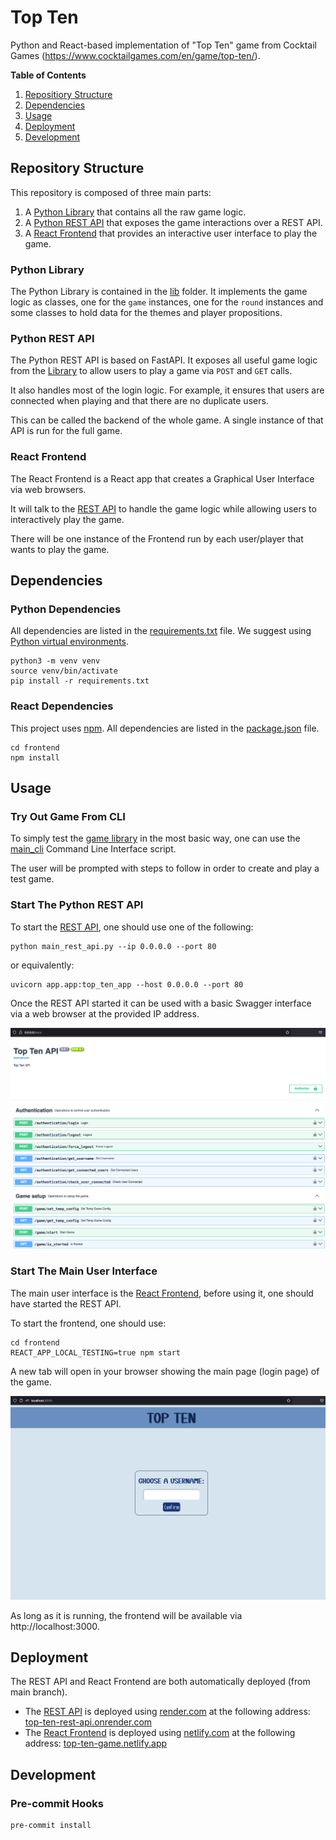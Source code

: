 # Top Ten

Python and React-based implementation of "Top Ten" game from Cocktail Games (https://www.cocktailgames.com/en/game/top-ten/).

**Table of Contents**

1. [Repositiory Structure](#repository-structure)
1. [Dependencies](#dependencies)
1. [Usage](#usage)
1. [Deployment](#deployment)
1. [Development](#development)

## Repository Structure

This repository is composed of three main parts:

1. A [Python Library](#python-library) that contains all the raw game logic.
1. A [Python REST API](#python-rest-api) that exposes the game interactions over a REST API.
1. A [React Frontend](#react-frontend) that provides an interactive user interface to play the game.

### Python Library

The Python Library is contained in the [lib](lib) folder. It implements the game logic as classes, one for the `game` instances, one for the `round` instances and some classes to hold data for the themes and player propositions.

### Python REST API

The Python REST API is based on FastAPI. It exposes all useful game logic from the [Library](#python-library) to allow users to play a game via `POST` and `GET` calls.

It also handles most of the login logic. For example, it ensures that users are connected when playing and that there are no duplicate users.

This can be called the backend of the whole game. A single instance of that API is run for the full game.

### React Frontend

The React Frontend is a React app that creates a Graphical User Interface via web browsers.

It will talk to the [REST API](#python-rest-api) to handle the game logic while allowing users to interactively play the game.

There will be one instance of the Frontend run by each user/player that wants to play the game.

## Dependencies

### Python Dependencies

All dependencies are listed in the [requirements.txt](requirements.txt) file. We suggest using [Python virtual environments](https://docs.python.org/3/library/venv.html).

```shell
python3 -m venv venv
source venv/bin/activate
pip install -r requirements.txt
```

### React Dependencies

This project uses [npm](https://docs.npmjs.com/downloading-and-installing-node-js-and-npm). All dependencies are listed in the [package.json](frontend/package.json) file.

```shell
cd frontend
npm install
```

## Usage

### Try Out Game From CLI

To simply test the [game library](#python-library) in the most basic way, one can use the [main_cli](main_cli.py)
Command Line Interface script.

The user will be prompted with steps to follow in order to create and play a test game.

### Start The Python REST API

To start the [REST API](#python-rest-api), one should use one of the following:

```shell
python main_rest_api.py --ip 0.0.0.0 --port 80
```

or equivalently:

```shell
uvicorn app.app:top_ten_app --host 0.0.0.0 --port 80
```

Once the REST API started it can be used with a basic Swagger interface via a web browser at the provided IP address.

![Swagger UI](docs/swagger-ui.png)

### Start The Main User Interface

The main user interface is the [React Frontend](#react-frontend), before using it, one should have started the REST API.

To start the frontend, one should use:

```shell
cd frontend
REACT_APP_LOCAL_TESTING=true npm start
```

A new tab will open in your browser showing the main page (login page) of the game.

![Login Page](docs/login-page.png)

As long as it is running, the frontend will be available via http://localhost:3000.

## Deployment

The REST API and React Frontend are both automatically deployed (from main branch).

- The [REST API](#python-rest-api) is deployed using [render.com](https://render.com) at the following address: [top-ten-rest-api.onrender.com](https://top-ten-rest-api.onrender.com)
- The [React Frontend](#react-frontend) is deployed using [netlify.com](https://www.netlify.com) at the following address: [top-ten-game.netlify.app](https://top-ten-game.netlify.app)

## Development

### Pre-commit Hooks

```shell
pre-commit install
```
